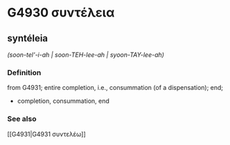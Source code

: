 # G4930 συντέλεια

## syntéleia

_(soon-tel'-i-ah | soon-TEH-lee-ah | syoon-TAY-lee-ah)_

### Definition

from G4931; entire completion, i.e., consummation (of a dispensation); end; 

- completion, consummation, end

### See also

[[G4931|G4931 συντελέω]]
